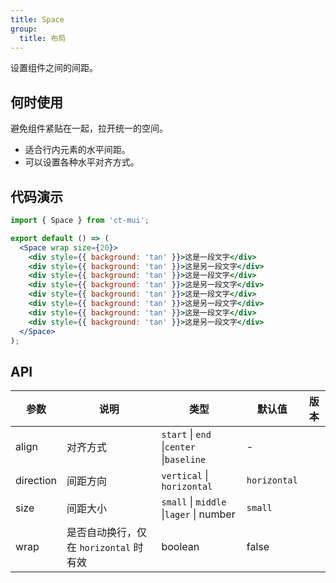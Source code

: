 ```yaml
---
title: Space
group:
  title: 布局
---
```


设置组件之间的间距。

## 何时使用

避免组件紧贴在一起，拉开统一的空间。

- 适合行内元素的水平间距。
- 可以设置各种水平对齐方式。

## 代码演示

```jsx
import { Space } from 'ct-mui';

export default () => (
  <Space wrap size={20}>
    <div style={{ background: 'tan' }}>这是一段文字</div>
    <div style={{ background: 'tan' }}>这是另一段文字</div>
    <div style={{ background: 'tan' }}>这是一段文字</div>
    <div style={{ background: 'tan' }}>这是另一段文字</div>
    <div style={{ background: 'tan' }}>这是一段文字</div>
    <div style={{ background: 'tan' }}>这是另一段文字</div>
    <div style={{ background: 'tan' }}>这是一段文字</div>
    <div style={{ background: 'tan' }}>这是另一段文字</div>
  </Space>
);
```

## API

| 参数      | 说明                                   | 类型                                     | 默认值       | 版本 |
| --------- | -------------------------------------- | ---------------------------------------- | ------------ | ---- |
| align     | 对齐方式                               | `start` \| `end` \|`center` \|`baseline` | -            |      |
| direction | 间距方向                               | `vertical` \| `horizontal`               | `horizontal` |      |
| size      | 间距大小                               | `small` \| `middle` \|`lager` \| number  | `small`      |      |
| wrap      | 是否自动换行，仅在 `horizontal` 时有效 | boolean                                  | false        |      |
